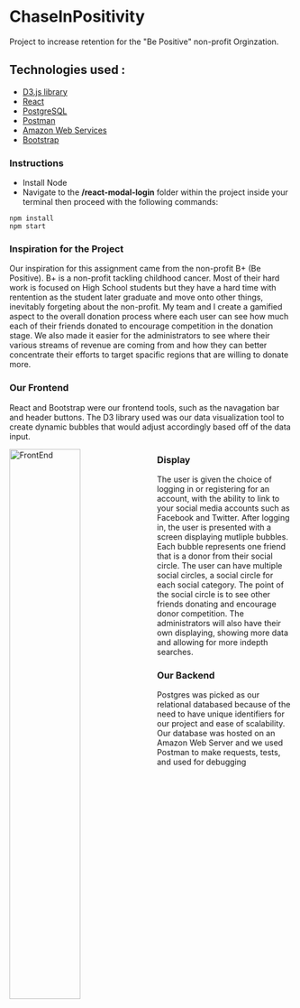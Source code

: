 # ChaseInPositivity
Project to increase retention for the "Be Positive" non-profit Orginzation.
## Technologies used :
+ [D3.js library](https://d3js.org/)
+ [React](https://reactjs.org/)
+ [PostgreSQL](https://www.postgresql.org/)
+ [Postman](https://www.getpostman.com/)
+ [Amazon Web Services](https://aws.amazon.com/)
+ [Bootstrap](http://getbootstrap.com/)

### Instructions
- Install Node
- Navigate to the **/react-modal-login** folder within the project inside your terminal then proceed with the following commands:
```
npm install
npm start
```


 ### Inspiration for the Project

  Our inspiration for this assignment came from the non-profit B+ (Be Positive). B+ is a non-profit tackling childhood cancer. Most of their hard work is focused on High School students but they have a hard time with rentention as the student later graduate and move onto other things, inevitably forgeting about the non-profit. My team and I create a gamified aspect to the overall donation process where each user can see how much each of their friends donated to encourage competition in the donation stage. We also made it easier for the administrators to see where their various streams of revenue are coming from and how they can better concentrate their efforts to target spacific regions that are willing to donate more.


### Our Frontend
React and Bootstrap were our frontend tools, such as the navagation bar and header buttons. The D3 library used was our data visualization tool to create dynamic bubbles that would adjust accordingly based off of the data input.


<img src="frontend.png"
    align="middle"
     alt="FrontEnd"
     style="float: left; margin-right: 10px; width: 50%; height: 50%" />

### Display
The user is given the choice of logging in or registering for an account, with the ability to link to your social media accounts such as Facebook and Twitter. After logging in, the user is presented with a screen displaying mutliple bubbles. Each bubble represents one friend that is a donor from their social circle. The user can have multiple social circles, a social circle for each social category. The point of the social circle is to see other friends donating and encourage donor competition. The administrators will also have their own displaying, showing more data and allowing for more indepth searches.






### Our Backend
Postgres was picked as our relational databased because of the need to have unique identifiers for our project and ease of scalability. Our database was hosted on an Amazon Web Server and we used Postman to make requests, tests, and used for debugging
